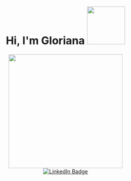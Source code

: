 
<div id="header" align="center">
  <h1>
  Hi, I'm Gloriana
  <img src="https://ia600702.us.archive.org/18/items/SansBlackWBG/Sans-Black-WBG.gif" width="100px"/>
</h1>
  <img src="https://media.giphy.com/media/hpXdHPfFI5wTABdDx9/giphy.gif" width="300" style="pointer-events: none;"/>
  <div id="badges">
  <a href="https://www.linkedin.com/in/glorianafok/" target="_blank">
    <img src="https://img.shields.io/badge/LinkedIn-blue?style=for-the-badge&logo=linkedin&logoColor=white" alt="LinkedIn Badge"/>
  </a>
</div>
<div>





<!--
**GloriBird/GloriBird** is a ✨ _special_ ✨ repository because its `README.md` (this file) appears on your GitHub profile.

Here are some ideas to get you started:

- 🔭 I’m currently working on ...
- 🌱 I’m currently learning ...
- 👯 I’m looking to collaborate on ...
- 🤔 I’m looking for help with ...
- 💬 Ask me about ...
- 📫 How to reach me: ...
- 😄 Pronouns: ...
- ⚡ Fun fact: ...
-->
